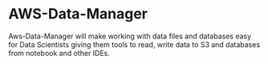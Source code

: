 # AWS-Data-Manager
Aws-Data-Manager will make working with data files and databases easy for Data Scientists giving them tools to read, write data to S3 and databases from notebook and other IDEs.
